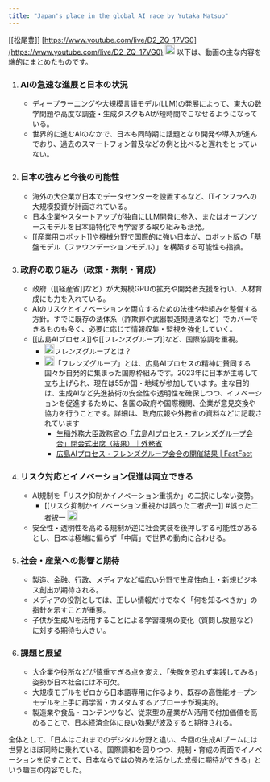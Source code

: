 ```yaml
---
title: "Japan's place in the global AI race by Yutaka Matsuo"
---
```


[[松尾豊]]
[https://www.youtube.com/live/D2_ZQ-17VG0](https://www.youtube.com/live/D2_ZQ-17VG0)
<img src='https://scrapbox.io/api/pages/nishio/o1 Pro/icon' alt='o1 Pro.icon' height="19.5"/>
以下は、動画の主な内容を端的にまとめたものです。

1. ### AIの急速な進展と日本の状況
    - ディープラーニングや大規模言語モデル(LLM)の発展によって、東大の数学問題や高度な調査・生成タスクもAIが短時間でこなせるようになっている。
    - 世界的に進むAIのなかで、日本も同時期に話題となり開発や導入が進んでおり、過去のスマートフォン普及などの例と比べると遅れをとっていない。

2. ### 日本の強みと今後の可能性
    - 海外の大企業が日本でデータセンターを設置するなど、ITインフラへの大規模投資が計画されている。
    - 日本企業やスタートアップが独自にLLM開発に参入、またはオープンソースモデルを日本語特化で再学習する取り組みも活発。
    - [[産業用ロボット]]や機械分野で国際的に強い日本が、ロボット版の「基盤モデル（ファウンデーションモデル）」を構築する可能性も指摘。

3. ### 政府の取り組み（政策・規制・育成）
    - 政府（[[経産省]]など）が大規模GPUの拡充や開発者支援を行い、人材育成にも力を入れている。
    - AIのリスクとイノベーションを両立するための法律や枠組みを整備する方針。すでに既存の法体系（詐欺罪や武器製造関連法など）でカバーできるものも多く、必要に応じて情報収集・監視を強化していく。
    - [[広島AIプロセス]]や[[フレンズグループ]]など、国際協調を重視。
        - <img src='https://scrapbox.io/api/pages/nishio/nishio/icon' alt='nishio.icon' height="19.5"/>フレンズグループとは？
        - <img src='https://scrapbox.io/api/pages/nishio/o3-mini-high/icon' alt='o3-mini-high.icon' height="19.5"/>「フレンズグループ」とは、広島AIプロセスの精神に賛同する国々が自発的に集まった国際枠組みです。2023年に日本が主導して立ち上げられ、現在は55か国・地域が参加しています。主な目的は、生成AIなど先進技術の安全性や透明性を確保しつつ、イノベーションを促進するために、各国の政府や国際機関、企業が意見交換や協力を行うことです。詳細は、政府広報や外務省の資料などに記載されています
            - [生稲外務大臣政務官の「広島AIプロセス・フレンズグループ会合」閉会式出席（結果）｜外務省](https://www.mofa.go.jp/mofaj/press/release/pressit_000001_01825.html)
            - [広島AIプロセス・フレンズグループ会合の開催結果 | FastFact](https://fast-fact.jp/fields/administration/news/8ac336f7-4fcb-44c2-b10d-3b35b2bfe25c)

4. ### リスク対応とイノベーション促進は両立できる
    - AI規制を「リスク抑制かイノベーション重視か」の二択にしない姿勢。
        - [[リスク抑制かイノベーション重視かは誤った二者択一]] #誤った二者択一 <img src='https://scrapbox.io/api/pages/nishio/nishio/icon' alt='nishio.icon' height="19.5"/>
    - 安全性・透明性を高める規制が逆に社会実装を後押しする可能性があるとし、日本は極端に偏らず「中庸」で世界の動向に合わせる。

5. ### 社会・産業への影響と期待
    - 製造、金融、行政、メディアなど幅広い分野で生産性向上・新規ビジネス創出が期待される。
    - メディアの役割としては、正しい情報だけでなく「何を知るべきか」の指針を示すことが重要。
    - 子供が生成AIを活用することによる学習環境の変化（質問し放題など）に対する期待も大きい。

6. ### 課題と展望
    - 大企業や役所などが慎重すぎる点を変え、「失敗を恐れず実践してみる」姿勢が日本社会には不可欠。
    - 大規模モデルをゼロから日本語専用に作るより、既存の高性能オープンモデルを上手に再学習・カスタムするアプローチが現実的。
    - 製造業や食品・コンテンツなど、従来型の産業がAI活用で付加価値を高めることで、日本経済全体に良い効果が波及すると期待される。

全体として、「日本はこれまでのデジタル分野と違い、今回の生成AIブームには世界とほぼ同時に乗れている。国際調和を図りつつ、規制・育成の両面でイノベーションを促すことで、日本ならではの強みを活かした成長に期待ができる」という趣旨の内容でした。
